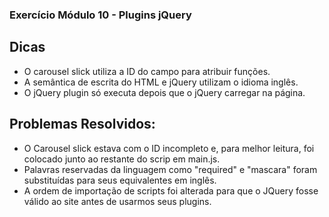 ### Exercício Módulo 10 - Plugins jQuery

## Dicas

- O carousel slick utiliza a ID do campo para atribuir funções.
- A semântica de escrita do HTML e jQuery utilizam o idioma inglês.
- O jQuery plugin só executa depois que o jQuery carregar na página.


## Problemas Resolvidos:
- O Carousel slick estava com o ID incompleto e, para melhor leitura, foi colocado junto ao restante do scrip em main.js.
- Palavras reservadas da linguagem como "required" e "mascara" foram substituídas para seus equivalentes em inglês. 
- A ordem de importação de scripts foi alterada para que o JQuery fosse válido ao site antes de usarmos seus plugins.